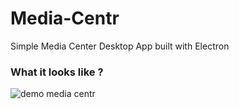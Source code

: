 # Media-Centr
Simple Media Center Desktop App built with Electron

### What it looks like ?

![demo media centr](https://github.com/hqro/Media-Centr/blob/master/demo/media-centr-demo.gif)
